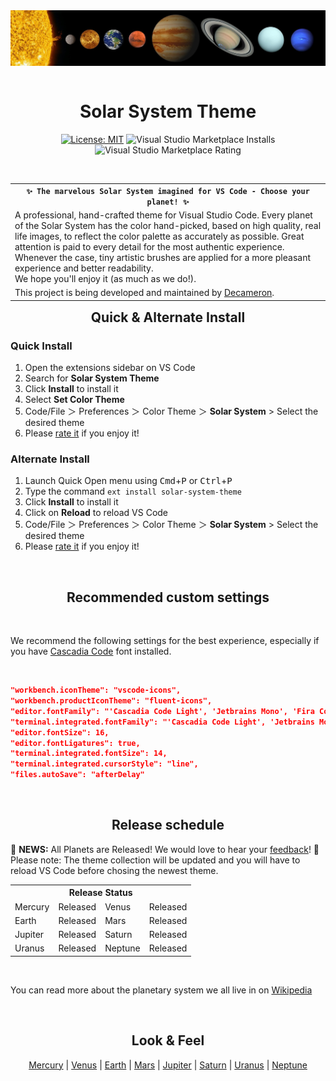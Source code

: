 <div align="center">
    <a align="center" href="https://marketplace.visualstudio.com/items?itemName=decameron.solar-system-theme"><img align="center" src="images/assets/solar-system.jpg" /></a>
</div>
<br/>

<div align="center">

# Solar System Theme
[![License: MIT](https://img.shields.io/badge/License-MIT-yellow.svg)](https://opensource.org/licenses/MIT)
![Visual Studio Marketplace Installs](https://img.shields.io/visual-studio-marketplace/i/decameron.solar-system-theme)
![Visual Studio Marketplace Rating](https://img.shields.io/visual-studio-marketplace/r/decameron.solar-system-theme)
  
</div>
<br/>

<div>
<table width='100%' align="left">
    <tr>
        <td align="center">
            <strong><code>✨ The marvelous Solar System imagined for VS Code - Choose your planet! ✨</code></strong>
        </td>
    </tr>
    <tr>
        <td>
            A professional, hand-crafted theme for Visual Studio Code. Every planet of the Solar System has the color hand-picked, based on high quality, real life images, to reflect the color palette as accurately as possible. Great attention is paid to every detail for the most authentic experience.<br/> 
            Whenever the case, tiny artistic brushes are applied for a more pleasant experience and better readability.<br/>
            We hope you'll enjoy it (as much as we do!). </a>
        </td>
    </tr>
    <tr>
        <td>
            This project is being developed and maintained by <a href='https://github.com/decameronn' target="_blank">Decameron</a>.
        </td>
    </tr>
</table>
</div>

<br/>
<br/> 

<div align="center">

## Quick & Alternate Install
</div>

### Quick Install
1. Open the extensions sidebar on VS Code  
2. Search for **Solar System Theme**  
3. Click **Install** to install it  
4. Select **Set Color Theme**  
5. Code/File ＞ Preferences ＞ Color Theme ＞ **Solar System** > Select the desired theme  
6. Please [rate it](https://marketplace.visualstudio.com/items?itemName=decameron.solar-system-theme) if you enjoy it!  

### Alternate Install
1. Launch Quick Open menu using  <kbd>Cmd</kbd>+<kbd>P</kbd> or <kbd>Ctrl</kbd>+<kbd>P</kbd>  
2. Type the command `ext install solar-system-theme`
3. Click **Install** to install it  
4. Click on **Reload** to reload VS Code  
5. Code/File ＞ Preferences ＞ Color Theme ＞ **Solar System** > Select the desired theme  
6. Please [rate it](https://marketplace.visualstudio.com/items?itemName=decameron.solar-system-theme) if you enjoy it!  
<br/>

<div align="center">

## Recommended custom settings

</div>
<br/>

We recommend the following settings for the best experience, especially if you have [Cascadia Code](https://github.com/microsoft/cascadia-code) font installed.  
  
<br/>

```json
"workbench.iconTheme": "vscode-icons",
"workbench.productIconTheme": "fluent-icons",
"editor.fontFamily": "'Cascadia Code Light', 'Jetbrains Mono', 'Fira Code', monospace",
"terminal.integrated.fontFamily": "'Cascadia Code Light', 'Jetbrains Mono', monospace",
"editor.fontSize": 16,
"editor.fontLigatures": true,
"terminal.integrated.fontSize": 14,
"terminal.integrated.cursorStyle": "line",
"files.autoSave": "afterDelay"
```
<br/>

<div align="center">

## Release schedule

</div>

📌 **NEWS:** All Planets are Released! We would love to hear your [feedback](https://github.com/decameronn/solar-system-theme/issues)! 📌  
Please note: The theme collection will be updated and you will have to reload VS Code before chosing the newest theme.

<div>

<table width='65%' align='center'>
    <th colspan=4>Release Status</th>
    <tr colspan=4>
        <td>Mercury</td><td>Released</td>
        <td>Venus</td><td>Released</td>
    </tr>
    <tr colspan=4>
        <td>Earth</td><td>Released</td>
        <td>Mars</td><td>Released</td>
    </tr>
    <tr colspan=4>
        <td>Jupiter</td><td>Released</td>
        <td>Saturn</td><td>Released</td>
    </tr>
    <tr colspan=4>
        <td>Uranus</td><td>Released</td>
        <td>Neptune</td><td>Released</td>
    </tr>
</table>  

</div>
<br/>

<div>
  
You can read more about the planetary system we all live in on [Wikipedia](https://en.wikipedia.org/wiki/Solar_System)  

</div>
<br/>

<div align="center">

## Look & Feel

[Mercury](https://drive.google.com/file/d/17zU6OweqLrHGlX7aJ00Jn99xYdBix2to/view?usp=sharing) | [Venus](https://drive.google.com/file/d/1DB4DafXB0WIhUS6O0yZL9fHDsJEFGjGT/view?usp=sharing) | [Earth](https://drive.google.com/file/d/1gWD6LiwuEgPLmH33ImCqK4lsn3VOsptf/view?usp=sharing) | [Mars](https://drive.google.com/file/d/1WSpM98cmCLryFMYM7XIYwkbMLmbeDPkr/view?usp=sharing) | [Jupiter](https://drive.google.com/file/d/1RMLjqvep1tjhFKvQMtVDMfBWU5e0uu-i/view?usp=sharing) | [Saturn](https://drive.google.com/file/d/1_z9QL2xIVwX8Ie0piJKSTPeD2BE4zyOE/view?usp=sharing) | [Uranus](https://drive.google.com/file/d/1XbpLYKcuZJJjzXkTIkNBGUGOUp2AtW0O/view?usp=sharing) | [Neptune](https://drive.google.com/file/d/1lJ05NDJtgfpQI0pLoD3hq6XzfqjEp3vS/view?usp=sharing)

</div>
